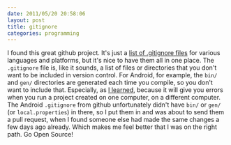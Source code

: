 ```yaml
---
date: 2011/05/20 20:58:06
layout: post
title: gitignore
categories: programming
---
```


I found this great github project. It's just a [list of .gitignore
files](https://github.com/github/gitignore) for various languages and
platforms, but it's nice to have them all in one place. The
`.gitignore` file is, like it sounds, a list of files or directories
that you don't want to be included in version control. For Android,
for example, the `bin/` and `gen/` directories are generated each time
you compile, so you don't want to include that. Especially, as [I
learned](/blog/2011/05/16/android-resourcesnotfoundexception/),
because it will give you errors when you run a project created on one
computer, on a different computer. The Android `.gitignore` from
github unfortunately didn't have `bin/` or `gen/` (or
`local.properties`) in there, so I put them in and was about to send
them a pull request, when I found someone else had made the same
changes a few days ago already. Which makes me feel better that I was
on the right path. Go Open Source!

